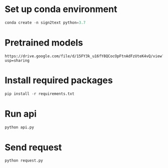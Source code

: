 # Set up conda environment
```python
conda create -n sign2text python=3.7
```

# Pretrained models

```
https://drive.google.com/file/d/15FY3k_u16fY8QCocOpFtnAdFzUteK4vQ/view?usp=sharing
```


# Install required packages

```python
pip install -r requirements.txt
```

# Run api
```bash
python api.py
```

# Send request
```bash
python request.py 
```